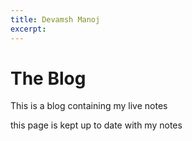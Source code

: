 ```yaml
---
title: Devamsh Manoj
excerpt:
---
```

# The Blog

This is a blog containing my live notes

this page is kept up to date with my notes


